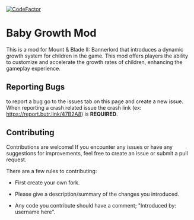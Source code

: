 [![CodeFactor](https://www.codefactor.io/repository/github/buntaa/babygrowthmod/badge)](https://www.codefactor.io/repository/github/buntaa/babygrowthmod)


# Baby Growth Mod

This is a mod for Mount & Blade II: Bannerlord that introduces a dynamic growth system
for children in the game. This mod offers players the ability to customize and accelerate
the growth rates of children, enhancing the gameplay experience.


## Reporting Bugs
to report a bug go to the issues tab on this page and create a new issue.
When reporting a crash related issue the crash link (ex: https://report.butr.link/47B2A8) is **REQUIRED**. 



## Contributing
Contributions are welcome! If you encounter any issues or have any suggestions for improvements, 
feel free to create an issue or submit a pull request.

There are a few rules to contributing:

- First create your own fork.

* Please give a description/summary of the changes you introduced.

- Any code you contribute should have a comment; "Introduced by: username here".
